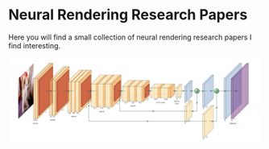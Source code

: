 # Neural Rendering Research Papers
Here you will find a small collection of neural rendering research papers I find interesting.

![alt text](imgcnn.png)
